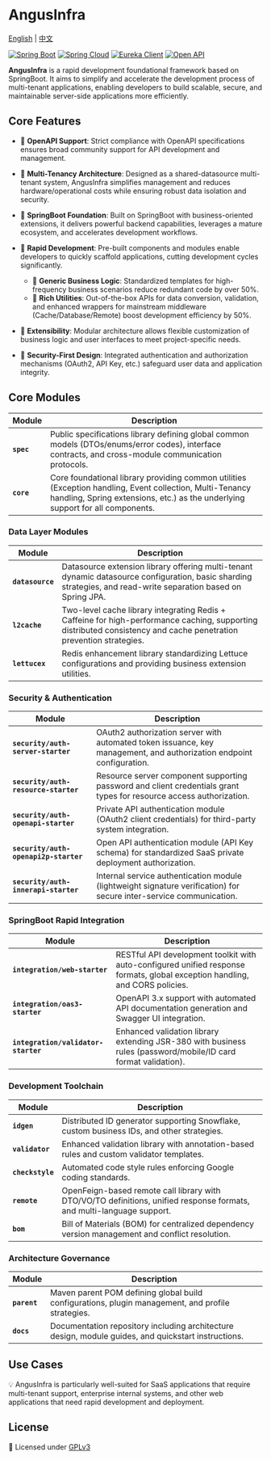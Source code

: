 # AngusInfra

[English](README) | [中文](README_zh)

[![Spring Boot](https://img.shields.io/badge/Spring%20Boot-3.4.0-brightgreen)](https://spring.io/projects/spring-boot)
[![Spring Cloud](https://img.shields.io/badge/Spring%20Cloud-4.2.0-green)](https://spring.io/projects/spring-cloud)
[![Eureka Client](https://img.shields.io/badge/Eureka%20Client-2.0.4-lightgrey)](https://spring.io/projects/spring-cloud-netflix)
[![Open API](https://img.shields.io/badge/Open%20API-3.0.1-blue)](https://swagger.io/specification/)

**AngusInfra** is a rapid development foundational framework based on SpringBoot. It aims to
simplify and accelerate the development process of multi-tenant applications, enabling developers to
build scalable, secure, and maintainable server-side applications more efficiently.

## **Core Features**

- 🌟 **OpenAPI Support**: Strict compliance with OpenAPI specifications ensures broad community support for API development and management.

- 🌟 **Multi-Tenancy Architecture**: Designed as a shared-datasource multi-tenant system, AngusInfra simplifies management and reduces hardware/operational costs while ensuring robust data isolation and security.

- 🌟 **SpringBoot Foundation**: Built on SpringBoot with business-oriented extensions, it delivers powerful backend capabilities, leverages a mature ecosystem, and accelerates development workflows.

- 🌟 **Rapid Development**: Pre-built components and modules enable developers to quickly scaffold applications, cutting development cycles significantly.
  - 🚀 **Generic Business Logic**: Standardized templates for high-frequency business scenarios reduce redundant code by over 50%.
  - 🚀 **Rich Utilities**: Out-of-the-box APIs for data conversion, validation, and enhanced wrappers for mainstream middleware (Cache/Database/Remote) boost development efficiency by 50%.

- 🌟 **Extensibility**: Modular architecture allows flexible customization of business logic and user interfaces to meet project-specific needs.

- 🌟 **Security-First Design**: Integrated authentication and authorization mechanisms (OAuth2, API Key, etc.) safeguard user data and application integrity.

## **Core Modules**
| Module | Description                                                                                                                                                                                  |  
|--------|----------------------------------------------------------------------------------------------------------------------------------------------------------------------------------------------|  
| **`spec`** | Public specifications library defining global common models (DTOs/enums/error codes), interface contracts, and cross-module communication protocols.                                         |  
| **`core`** | Core foundational library providing common utilities (Exception handling, Event collection, Multi-Tenancy handling, Spring extensions, etc.) as the underlying support for all components. |  

### **Data Layer Modules**
| Module | Description |  
|--------|-------------|  
| **`datasource`** | Datasource extension library offering multi-tenant dynamic datasource configuration, basic sharding strategies, and read-write separation based on Spring JPA. |  
| **`l2cache`** | Two-level cache library integrating Redis + Caffeine for high-performance caching, supporting distributed consistency and cache penetration prevention strategies. |  
| **`lettucex`** | Redis enhancement library standardizing Lettuce configurations and providing business extension utilities. |  

### **Security & Authentication**
| Module | Description |  
|--------|-------------|  
| **`security/auth-server-starter`** | OAuth2 authorization server with automated token issuance, key management, and authorization endpoint configuration. |  
| **`security/auth-resource-starter`** | Resource server component supporting password and client credentials grant types for resource access authorization. |  
| **`security/auth-openapi-starter`** | Private API authentication module (OAuth2 client credentials) for third-party system integration. |  
| **`security/auth-openapi2p-starter`** | Open API authentication module (API Key schema) for standardized SaaS private deployment authorization. |  
| **`security/auth-innerapi-starter`** | Internal service authentication module (lightweight signature verification) for secure inter-service communication. |  

### **SpringBoot Rapid Integration**
| Module | Description                                                                                                                  |  
|--------|------------------------------------------------------------------------------------------------------------------------------|  
| **`integration/web-starter`** | RESTful API development toolkit with auto-configured unified response formats, global exception handling, and CORS policies. |  
| **`integration/oas3-starter`** | OpenAPI 3.x support with automated API documentation generation and Swagger UI integration.                                  |  
| **`integration/validator-starter`** | Enhanced validation library extending JSR-380 with business rules (password/mobile/ID card format validation).               |  

### **Development Toolchain**
| Module | Description |  
|--------|-------------|  
| **`idgen`** | Distributed ID generator supporting Snowflake, custom business IDs, and other strategies. |  
| **`validator`** | Enhanced validation library with annotation-based rules and custom validator templates. |  
| **`checkstyle`** | Automated code style rules enforcing Google coding standards. |  
| **`remote`** | OpenFeign-based remote call library with DTO/VO/TO definitions, unified response formats, and multi-language support. |  
| **`bom`** | Bill of Materials (BOM) for centralized dependency version management and conflict resolution. |  

### **Architecture Governance**
| Module | Description |  
|--------|-------------|  
| **`parent`** | Maven parent POM defining global build configurations, plugin management, and profile strategies. |  
| **`docs`** | Documentation repository including architecture design, module guides, and quickstart instructions. |  

## Use Cases

💡 AngusInfra is particularly well-suited for SaaS applications that require multi-tenant support,
enterprise internal systems, and other web applications that need rapid development and deployment.

## License

📜 Licensed under [GPLv3](https://www.gnu.org/licenses/gpl-3.0.html)
